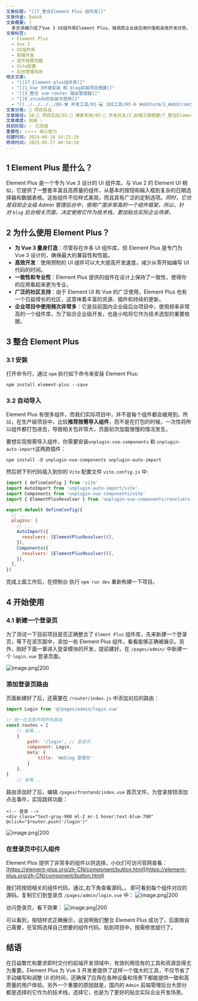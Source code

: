 ```yaml
---
文章标题: "[[7_整合Element Plus 组件库]]"
文章作者: Dakkk
文章概要: |
  本文详细介绍了Vue 3 UI组件库Element Plus，强调其企业级应用价值和高效开发优势。详细阐述了Element Plus的安装、通过插件实现按需导入优化，并通过创建登录页演示了组件集成与使用，旨在贴合实际企业开发场景。
文章标签:
  - Element Plus
  - Vue 3
  - UI组件库
  - 前端开发
  - 组件按需加载
  - Vite配置
  - 后台管理系统
相关文章:
  - "[[17_Element-plus组件库]]"
  - "[[1_Vue 3环境安装 和 blog前端项目搭建]]"
  - "[[3_整合 vue-router 路由管理器]]"
  - "[[0_vscode的安装与使用]]"
  - "[[../../../../08-🛠️ 开发工具/01-💻 IDE工具/03-🌐 WebStorm/1_WebStrom优化]]"
文章分类: 🚀 项目实战
文章路径: 10-🚀 项目实战/01-📝 博客系统/03-📝 开发日志/2_前端工程搭建/7_整合Element Plus 组件库.md
文章难度: 初级 💧
目前阶段: ✅ 已完成
重要性: ⭐⭐⭐⭐ 核心能力
创建时间: 2024-04-18 14:22:10
修改时间: 2025-05-27 00:54:20
---
```



## 1 Element Plus 是什么？

Element Plus 是一个专为 Vue 3 设计的 UI 组件库。与 Vue 2 的 Element UI 相似，它提供了一整套丰富且高质量的组件，从基本的按钮和输入框到复杂的日期选择器和数据表格。这些组件不仅样式美观，而且具有广泛的定制选项。_同时，它也是目前企业级 Admin 管理后台中，使用广度非常高的一个组件框架，所以，针对 `blog` 后台相关页面，决定使用它作为技术栈，更加贴合实际企业场景。_

## 2 为什么使用 Element Plus？

- **为 Vue 3 量身打造**：尽管存在许多 UI 组件库，但 Element Plus 是专门为 Vue 3 设计的，确保最大的兼容性和性能。
- **高效开发**：使用预制的 UI 组件可以大大提高开发速度，减少从零开始编写 UI 代码的时间。
- **一致性和专业性**：Element Plus 提供的组件在设计上保持了一致性，使得你的应用看起来更为专业。
- **广泛的社区支持**：由于 Element UI 和 Vue 的广泛使用，Element Plus 也有一个日益增长的社区，这意味着丰富的资源、插件和持续的更新。
- **企业项目中使用频次非常多**：它是目前国内企业级后台项目中，使用频率非常高的一个组件库，为了贴合企业级开发，也是小哈将它作为技术选型的重要依据。

## 3 整合 Element Plus

### 3.1 安装

打开命令行，通过 `npm` 执行如下命令来安装 Element Plus:

```
npm install element-plus --save
```

### 3.2 自动导入

Element Plus 有很多组件，而我们实际项目中，并不是每个组件都会被用到。所以，在生产级项目中，比较**推荐按需导入组件**，而不是在打包的时候，一次性将所以组件都打包进去，导致相关包非常大，页面初次加载很慢的情况发生。

要想实现按需导入组件，你需要安装`unplugin-vue-components` 和 `unplugin-auto-import`这两款插件：

```shell
npm install -D unplugin-vue-components unplugin-auto-import
```

然后把下列代码插入到你的 `Vite` 配置文件 `vite.config.js` 中:

```js
import { defineConfig } from 'vite'
import AutoImport from 'unplugin-auto-import/vite'
import Components from 'unplugin-vue-components/vite'
import { ElementPlusResolver } from 'unplugin-vue-components/resolvers'

export default defineConfig({
  // ...
  plugins: [
    // ...
    AutoImport({
      resolvers: [ElementPlusResolver()],
    }),
    Components({
      resolvers: [ElementPlusResolver()],
    }),
  ],
})
```

完成上面工作后，在控制台 执行 `npm run dev` 重新构建一下项目。

## 4 开始使用

### 4.1 新建一个登录页

为了测试一下目前项目是否正确整合了 `Elment Plus` 组件库，先来新建一个登录页，等下在该页面中，添加一些 Element Plus 组件，看看能够正确被展示。另外，刚好下面一章进入登录模块的开发，提前建好。在 `/pages/admin/` 中新建一个 `login.vue` 登录页面。

![image.png|200](https://my-obsidian-image.oss-cn-guangzhou.aliyuncs.com/2024/04/2d60c6ea839ee47d1f3cc8d1749e028c.png)

### 添加登录页路由

页面新建好了后，还需要在 `/router/index.js` 中添加对应的路由：

```js
import Login from '@/pages/admin/login.vue'

// 统一在这里声明所有路由
const routes = [
    // 省略...
    {
        path: '/login', // 登录页
        component: Login,
        meta: {
            title: 'Weblog 登录页'
        }
    },
]
    // 省略...
```

路由添加好了后，编辑 `/pages/frontend/index.vue` 首页文件，为登录按钮添加点击事件，实现跳转功能：

```vue
<!-- 登录 -->
<div class="text-gray-900 ml-2 mr-1 hover:text-blue-700" @click="$router.push('/login')"
```

![image.png|200](https://my-obsidian-image.oss-cn-guangzhou.aliyuncs.com/2024/04/9e1da55bcfdd934deaa69d2c79c0afd0.png)


### 在登录页中引入组件

Element Plus 提供了非常多的组件以供选择，小伙们可访问官网查看：[https://element-plus.org/zh-CN/component/button.html](https://element-plus.org/zh-CN/component/button.html)

我们将按钮相关的组件代码，通过_右下角查看源码_， 即可看到每个组件对应的源码。复制它们到登录页 `/pages/admin/login.vue` 中：
![image.png|200](https://my-obsidian-image.oss-cn-guangzhou.aliyuncs.com/2024/04/59e2c1cb2231fa8e5182458d2989863b.png)

访问登录页，看下效果：
![image.png|200](https://my-obsidian-image.oss-cn-guangzhou.aliyuncs.com/2024/04/0a942056643958645fb249b363075fe5.png)

可以看到，按钮样式正确展示，这说明我们整合 Element Plus 成功了，后面按自己需要，在官网选择自己想要的组件代码，贴到项目中，按需修改就行了。

## 结语

在日益繁忙和要求即时交付的前端开发领域中，有效利用现有的工具和资源显得尤为重要。Element Plus 为 Vue 3 开发者提供了这样一个强大的工具，不仅节省了手动编写和调整 UI 的时间，还确保了应用在各种设备和场景下都能提供一致和高质量的用户体验。另外一个重要的原因就是，国内的 `Admin` 前端管理后台大部分都是选择的它作为的技术栈，选择它，也是为了更好的贴合实际企业开发场景。